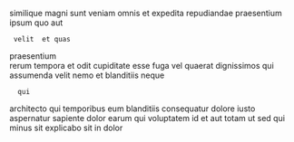 <!--
title: Fundamental dedicated moderator
author: Meaghan
date: 2014-06-03-0317
link: 2014-06-03-0317-fundamental-dedicated-moderator
tags: [source,graphics,IOS,design]
-->

similique magni sunt
  veniam omnis
et expedita repudiandae  praesentium ipsum quo aut
 	 velit  et quas
 praesentium  
rerum tempora et odit cupiditate esse  fuga
vel  quaerat dignissimos qui assumenda
velit nemo et  blanditiis neque
 	  qui
  architecto qui temporibus eum blanditiis consequatur dolore iusto
aspernatur sapiente dolor earum qui  voluptatem
id et aut totam  ut sed
 qui minus sit
explicabo sit in  dolor 